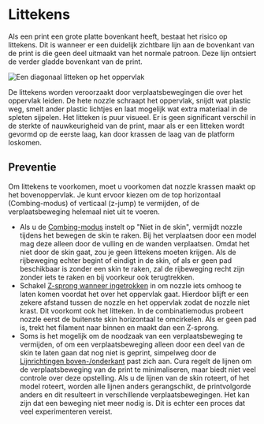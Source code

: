 Littekens
====
Als een print een grote platte bovenkant heeft, bestaat het risico op littekens. Dit is wanneer er een duidelijk zichtbare lijn aan de bovenkant van de print is die geen deel uitmaakt van het normale patroon. Deze lijn ontsiert de verder gladde bovenkant van de print.

![Een diagonaal litteken op het oppervlak](../../../articles/images/scarring.jpg)

De littekens worden veroorzaakt door verplaatsbewegingen die over het oppervlak leiden. De hete nozzle schraapt het oppervlak, snijdt wat plastic weg, smelt ander plastic lichtjes en laat mogelijk wat extra materiaal in de spleten sijpelen. Het litteken is puur visueel. Er is geen significant verschil in de sterkte of nauwkeurigheid van de print, maar als er een litteken wordt gevormd op de eerste laag, kan door krassen de laag van de platform loskomen.

Preventie
----
Om littekens te voorkomen, moet u voorkomen dat nozzle krassen maakt op het bovenoppervlak. Je kunt ervoor kiezen om de top horizontaal (Combing-modus) of verticaal (z-jump) te vermijden, of de verplaatsbeweging helemaal niet uit te voeren.
* Als u de [Combing-modus](../travel/retraction_combing.md) instelt op "Niet in de skin", vermijdt nozzle tijdens het bewegen de skin te raken. Bij het verplaatsen door een model mag deze alleen door de vulling en de wanden verplaatsen. Omdat het niet door de skin gaat, zou je geen littekens moeten krijgen. Als de rijbeweging echter begint of eindigt in de skin, of als er geen pad beschikbaar is zonder een skin te raken, zal de rijbeweging recht zijn zonder iets te raken en bij voorkeur ook terugtrekken.
* Schakel [Z-sprong wanneer ingetrokken](../travel/retraction_hop_enabled.md) in om nozzle iets omhoog te laten komen voordat het over het oppervlak gaat. Hierdoor blijft er een zekere afstand tussen de nozzle en het oppervlak zodat de nozzle niet krast. Dit voorkomt ook het litteken. In de combinatiemodus probeert nozzle eerst de buitenste skin horizontaal te omcirkelen. Als er geen pad is, trekt het filament naar binnen en maakt dan een Z-sprong.
* Soms is het mogelijk om de noodzaak van een verplaatsbeweging te vermijden, of om een verplaatsbeweging alleen door een deel van de skin te laten gaan dat nog niet is geprint, simpelweg door de [Lijnrichtingen boven-/onderkant](../top_bottom/skin_angles.md) past zich aan. Cura regelt de lijnen om de verplaatsbeweging van de print te minimaliseren, maar biedt niet veel controle over deze opstelling. Als u de lijnen van de skin roteert, of het model roteert, worden alle lijnen anders gerangschikt, de printvolgorde anders en dit resulteert in verschillende verplaatsbewegingen. Het kan zijn dat een beweging niet meer nodig is. Dit is echter een proces dat veel experimenteren vereist.